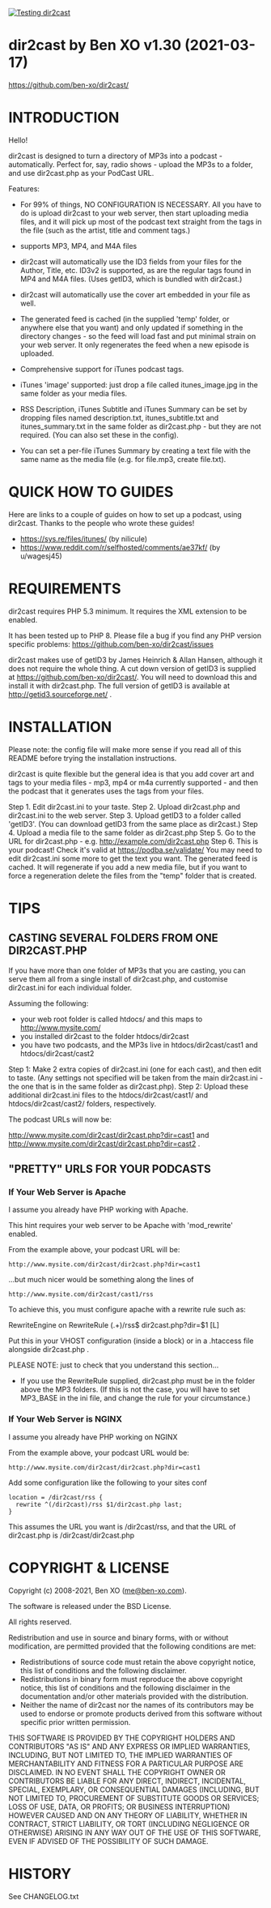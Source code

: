 [![Testing dir2cast](https://github.com/ben-xo/dir2cast/actions/workflows/testing.yml/badge.svg)](https://github.com/ben-xo/dir2cast/actions/workflows/testing.yml)

dir2cast by Ben XO v1.30 (2021-03-17)
================================================================================

https://github.com/ben-xo/dir2cast/


INTRODUCTION
================================================================================

Hello!

dir2cast is designed to turn a directory of MP3s into a podcast - automatically.
Perfect for, say, radio shows - upload the MP3s to a folder, and use dir2cast.php
as your PodCast URL.

Features:

* For 99% of things, NO CONFIGURATION IS NECESSARY. All you have to do is upload
  dir2cast to your web server, then start uploading media files, and it will
  pick up most of the podcast text straight from the tags in the file (such as
  the artist, title and comment tags.)

* supports MP3, MP4, and M4A files

* dir2cast will automatically use the ID3 fields from your files for the Author, 
  Title, etc. ID3v2 is supported, as are the regular tags found in MP4 and M4A
  files. (Uses getID3, which is bundled with dir2cast.)

* dir2cast will automatically use the cover art embedded in your file as well. 

* The generated feed is cached (in the supplied 'temp' folder, or anywhere else
  that you want) and only updated if something in the directory changes - so
  the feed will load fast and put minimal strain on your web server. It only
  regenerates the feed when a new episode is uploaded.

* Comprehensive support for iTunes podcast tags.

* iTunes 'image' supported: just drop a file called itunes_image.jpg in the same
  folder as your media files.

* RSS Description, iTunes Subtitle and iTunes Summary can be set by dropping
  files named description.txt, itunes_subtitle.txt and itunes_summary.txt 
  in the same folder as dir2cast.php - but they are not required. (You can
  also set these in the config).

* You can set a per-file iTunes Summary by creating a text file with the same
  name as the media file (e.g. for file.mp3, create file.txt).


QUICK HOW TO GUIDES
================================================================================

Here are links to a couple of guides on how to set up a podcast, using dir2cast.
Thanks to the people who wrote these guides!

* https://sys.re/files/itunes/ (by nilicule)
* https://www.reddit.com/r/selfhosted/comments/ae37kf/ (by u/wagesj45)


REQUIREMENTS
================================================================================

dir2cast requires PHP 5.3 minimum. It requires the XML extension to be enabled.

It has been tested up to PHP 8. Please file a bug if you find any PHP version
specific problems: https://github.com/ben-xo/dir2cast/issues

dir2cast makes use of getID3 by James Heinrich & Allan Hansen, although it does
not require the whole thing. A cut down version of getID3 is supplied at
https://github.com/ben-xo/dir2cast/. You will need to download this and 
install it with dir2cast.php. The full version of getID3 is available at 
http://getid3.sourceforge.net/ .


INSTALLATION
================================================================================

Please note: the config file will make more sense if you read all of this README
before trying the installation instructions.

dir2cast is quite flexible but the general idea is that you add cover art and
tags to your media files - mp3, mp4 or m4a currently supported - and then the
podcast that it generates uses the tags from your files.

Step 1. Edit dir2cast.ini to your taste.
Step 2. Upload dir2cast.php and dir2cast.ini to the web server.
Step 3. Upload getID3 to a folder called 'getID3'. (You can download getID3 from
        the same place as dir2cast.)
Step 4. Upload a media file to the same folder as dir2cast.php
Step 5. Go to the URL for dir2cast.php - e.g. http://example.com/dir2cast.php
Step 6. This is your podcast! Check it's valid at https://podba.se/validate/
        You may need to edit dir2cast.ini some more to get the text you want.
        The generated feed is cached. It will regenerate if you add a new media
        file, but if you want to force a regeneration delete the files from 
        the "temp" folder that is created.


TIPS
================================================================================


CASTING SEVERAL FOLDERS FROM ONE DIR2CAST.PHP
--------------------------------------------------------------------------------

If you have more than one folder of MP3s that you are casting, you can serve 
them all from a single install of dir2cast.php, and customise dir2cast.ini for 
each individual folder.

Assuming the following:
* your web root folder is called htdocs/ and this maps to http://www.mysite.com/
* you installed dir2cast to the folder htdocs/dir2cast 
* you have two podcasts, and the MP3s live in htdocs/dir2cast/cast1 and 
  htdocs/dir2cast/cast2

Step 1: Make 2 extra copies of dir2cast.ini (one for each cast), and then edit 
        to taste. (Any settings not specified will be taken from the main 
        dir2cast.ini - the one that is in the same folder as dir2cast.php).
Step 2: Upload these additional dir2cast.ini files to the htdocs/dir2cast/cast1/ 
        and htdocs/dir2cast/cast2/ folders, respectively.

The podcast URLs will now be:

http://www.mysite.com/dir2cast/dir2cast.php?dir=cast1 and
http://www.mysite.com/dir2cast/dir2cast.php?dir=cast2 .


"PRETTY" URLS FOR YOUR PODCASTS
--------------------------------------------------------------------------------

### If Your Web Server is Apache

I assume you already have PHP working with Apache.

This hint requires your web server to be Apache with 'mod_rewrite' enabled.

From the example above, your podcast URL will be:

    http://www.mysite.com/dir2cast/dir2cast.php?dir=cast1

...but much nicer would be something along the lines of

    http://www.mysite.com/dir2cast/cast1/rss

To achieve this, you must configure apache with a rewrite rule such as: 

  RewriteEngine on
  RewriteRule (.+)/rss$ dir2cast.php?dir=$1 [L]

Put this in your VHOST configuration (inside a <Location> block) or in a 
.htaccess file alongside dir2cast.php .

PLEASE NOTE: just to check that you understand this section... 
* If you use the RewriteRule supplied, dir2cast.php must be in the folder above
  the MP3 folders. (If this is not the case, you will have to set MP3_BASE in 
  the ini file, and change the rule for your circumstance.)


### If Your Web Server is NGINX

I assume you already have PHP working on NGINX

From the example above, your podcast URL would be:

    http://www.mysite.com/dir2cast/dir2cast.php?dir=cast1

Add some configuration like the following to your sites conf

    location = /dir2cast/rss {
      rewrite ^(/dir2cast)/rss $1/dir2cast.php last;
    }

This assumes the URL you want is /dir2cast/rss, and that the URL of dir2cast.php
is /dir2cast/dir2cast.php


COPYRIGHT & LICENSE
================================================================================

Copyright (c) 2008-2021, Ben XO (me@ben-xo.com).

The software is released under the BSD License.

All rights reserved.

Redistribution and use in source and binary forms, with or without modification,
are permitted provided that the following conditions are met:

  * Redistributions of source code must retain the above copyright notice, 
    this list of conditions and the following disclaimer.
  * Redistributions in binary form must reproduce the above copyright notice, 
    this list of conditions and the following disclaimer in the documentation
    and/or other materials provided with the distribution.
  * Neither the name of dir2cast nor the names of its contributors
    may be used to endorse or promote products derived from this software 
    without specific prior written permission.

THIS SOFTWARE IS PROVIDED BY THE COPYRIGHT HOLDERS AND CONTRIBUTORS
"AS IS" AND ANY EXPRESS OR IMPLIED WARRANTIES, INCLUDING, BUT NOT
LIMITED TO, THE IMPLIED WARRANTIES OF MERCHANTABILITY AND FITNESS FOR
A PARTICULAR PURPOSE ARE DISCLAIMED. IN NO EVENT SHALL THE COPYRIGHT OWNER OR
CONTRIBUTORS BE LIABLE FOR ANY DIRECT, INDIRECT, INCIDENTAL, SPECIAL,
EXEMPLARY, OR CONSEQUENTIAL DAMAGES (INCLUDING, BUT NOT LIMITED TO,
PROCUREMENT OF SUBSTITUTE GOODS OR SERVICES; LOSS OF USE, DATA, OR
PROFITS; OR BUSINESS INTERRUPTION) HOWEVER CAUSED AND ON ANY THEORY OF
LIABILITY, WHETHER IN CONTRACT, STRICT LIABILITY, OR TORT (INCLUDING
NEGLIGENCE OR OTHERWISE) ARISING IN ANY WAY OUT OF THE USE OF THIS
SOFTWARE, EVEN IF ADVISED OF THE POSSIBILITY OF SUCH DAMAGE.


HISTORY
================================================================================

See CHANGELOG.txt
